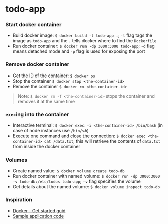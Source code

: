 # todo-app

### Start docker container

- Build docker image: `$ docker build -t todo-app .`; `-t` flag tags the image as `todo-app` and the `.` tells docker where to find the `Dockerfile`
- Run docker container: `$ docker run -dp 3000:3000 todo-app`; `-d` flag means detached mode and `-p` flag is used for exposing the port

### Remove docker container

- Get the ID of the container: `$ docker ps`
- Stop the container `$ docker stop <the-container-id>`
- Remove the container `$ docker rm <the-container-id>`

> Note: `$ docker rm -f <the-container-id>` stops the container and removes it at the same time

### `exec`ing into the container

- Interactive terminal: `$ docker exec -i <the-container-id> /bin/bash` (in case of node instances use `/bin/sh`)
- Execute one command and close the connection: `$ docker exec <the-container-id> cat /data.txt`; this will retrieve the contents of `data.txt` from inside the docker container

### Volumes

- Create named value: `$ docker volume create todo-db`
- Run docker container with named volume: `$ docker run -dp 3000:3000 -v todo-db:/etc/todos todo-app`; `-v` flag specifies the volume
- Get details about the named volume: `$ docker volume inspect todo-db`

### Inspiration

- [Docker - Get started guid](https://docs.docker.com/get-started/02_our_app/)
- [Sample application code](https://github.com/docker/getting-started/tree/master/app)
